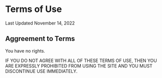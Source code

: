 # Terms of Use

Last Updated November 14, 2022

## Aggreement to Terms

You have no rights.

IF YOU DO NOT AGREE WITH ALL OF THESE TERMS OF USE, THEN YOU ARE EXPRESSLY PROHIBITED FROM USING THE SITE AND YOU MUST DISCONTINUE USE IMMEDIATELY.
